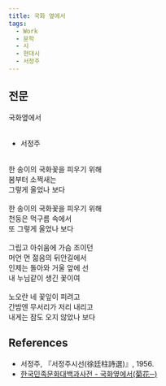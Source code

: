 ```yaml
---
title: 국화 옆에서
tags:
  - Work
  - 문학
  - 시
  - 현대시
  - 서정주
---
```


## 전문
국화옆에서<br />
<br />
- 서정주<br />
<br />
한 송이의 국화꽃을 피우기 위해<br />
봄부터 소쩍새는<br />
그렇게 울었나 보다<br />
<br />
한 송이의 국화꽃을 피우기 위해<br />
천둥은 먹구름 속에서<br />
또 그렇게 울었나 보다<br />
<br />
그립고 아쉬움에 가슴 조이던<br />
머언 먼 젊음의 뒤안길에서<br />
인제는 돌아와 거울 앞에 선<br />
내 누님같이 생긴 꽃이여<br />
<br />
노오란 네 꽃잎이 피려고<br />
간밤엔 무서리가 저리 내리고<br />
내게는 잠도 오지 않았나 보다

## References
- 서정주, 『서정주시선(徐廷柱詩選)』, 1956.
- [한국민족문화대백과사전 - 국화옆에서(菊花─)](http://encykorea.aks.ac.kr/Contents/Item/E0006566)